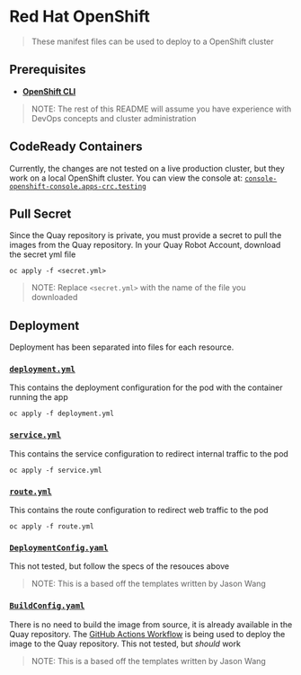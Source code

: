# Red Hat OpenShift

> These manifest files can be used to deploy to a OpenShift cluster

## Prerequisites

- **[OpenShift CLI](https://docs.openshift.com/container-platform/4.7/cli_reference/openshift_cli/getting-started-cli.html)**

> NOTE: The rest of this README will assume you have experience with DevOps concepts and cluster administration

## CodeReady Containers

Currently, the changes are not tested on a live production cluster, but they work on a local OpenShift cluster.
You can view the console at: [`console-openshift-console.apps-crc.testing`](https://console-openshift-console.apps-crc.testing/)

## Pull Secret

Since the Quay repository is private, you must provide a secret to pull the images from the Quay repository.
In your Quay Robot Account, download the secret yml file

```
oc apply -f <secret.yml>
```

> NOTE: Replace `<secret.yml>` with the name of the file you downloaded

## Deployment

Deployment has been separated into files for each resource.

### [`deployment.yml`](./deployment.yml)

This contains the deployment configuration for the pod with the container running the app

```
oc apply -f deployment.yml
```

### [`service.yml`](./service.yml)

This contains the service configuration to redirect internal traffic to the pod

```
oc apply -f service.yml
```

### [`route.yml`](./route.yml)

This contains the route configuration to redirect web traffic to the pod

```
oc apply -f route.yml
```

### [`DeploymentConfig.yaml`](./DeploymentConfig.yaml)

This not tested, but follow the specs of the resouces above

> NOTE: This is a based off the templates written by Jason Wang

### [`BuildConfig.yaml`](./BuildConfig.yaml)

There is no need to build the image from source, it is already available in the Quay repository.
The [GitHub Actions Workflow](../.github/workflows/publish-to-quay.yml) is being used to deploy the image to the Quay repository.
This not tested, but _should_ work

> NOTE: This is a based off the templates written by Jason Wang
